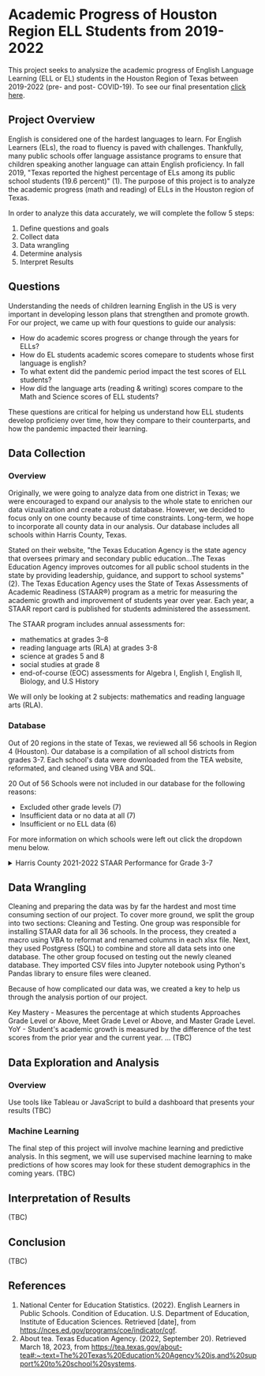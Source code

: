 # Academic Progress of Houston Region ELL Students from 2019-2022
This project seeks to analysize the academic progress of English Language Learning (ELL or EL) students in the Houston Region of Texas between 2019-2022 (pre- and post- COVID-19). To see our final presentation [click here](https://docs.google.com/presentation/d/1NOg834Tvg7LUZZ1kR1qbmaH5noaO-ygMyaTzDU676KA/edit?usp=sharing).

## Project Overview
English is considered one of the hardest languages to learn. For English Learners (ELs), the road to fluency is paved with challenges. Thankfully, many public schools offer language assistance programs to ensure that children speaking another language can attain English proficiency. In fall 2019, "Texas reported the highest percentage of ELs among its public school students (19.6 percent)" (1). The purpose of this project is to analyze the academic progress (math and reading) of ELLs in the Houston region of Texas. 

In order to analyze this data accurately, we will complete the follow 5 steps:
1. Define questions and goals
2. Collect data
3. Data wrangling
4. Determine analysis
5. Interpret Results

## Questions
Understanding the needs of children learning English in the US is very important in developing lesson plans that strengthen and promote growth. For our project, we came up with four questions to guide our analysis:
- How do academic scores progress or change through the years for ELLs?
- How do EL students academic scores comepare to students whose first language is english?
- To what extent did the pandemic period impact the test scores of ELL students?
- How did the language arts (reading & writing) scores compare to the Math and Science scores of ELL students?

These questions are critical for helping us understand how ELL students develop proficieny over time, how they compare to their counterparts, and how the pandemic impacted their learning.

## Data Collection
### Overview
Originally, we were going to analyze data from one district in Texas; we were encouraged to expand our analysis to the whole state to enrichen our data vizualization and create a robust database. However, we decided to focus only on one county because of time constraints. Long-term, we hope to incorporate all county data in our analysis. Our database includes all schools within Harris County, Texas. 

Stated on their website, "the Texas Education Agency is the state agency that oversees primary and secondary public education...The Texas Education Agency improves outcomes for all public school students in the state by providing leadership, guidance, and support to school systems" (2). The Texas Education Agency uses the State of Texas Assessments of Academic Readiness (STAAR®) program as a metric for measuring the academic growth and improvement of students year over year. Each year, a STAAR report card is published for students administered the assessment.

The STAAR program includes annual assessments for:
- mathematics at grades 3–8
- reading language arts (RLA) at grades 3-8
- science at grades 5 and 8
- social studies at grade 8
- end-of-course (EOC) assessments for Algebra I, English I, English II, Biology, and U.S History

We will only be looking at 2 subjects: mathematics and reading language arts (RLA).

### Database
Out of 20 regions in the state of Texas, we reviewed all 56 schools in Region 4 (Houston). Our database is a compilation of all school districts from grades 3-7. Each school's data were downloaded from the TEA website, reformated, and cleaned using VBA and SQL. 

20 Out of 56 Schools were not included in our database for the following reasons:
- Excluded other grade levels (7)
- Insufficient data or no data at all (7)
- Insufficient or no ELL data (6)

For more information on which schools were left out click the dropdown menu below.

<details close>
<summary>Harris County 2021-2022 STAAR Performance for Grade 3-7</summary>
  <br>
<ul><li>A+ Unlimited Potential - Removed because strictly middle school</li>
<li>Academy of Accelerated Learning - https://rptsvr1.tea.texas.gov/cgi/sas/broker?_service=marykay&_program=perfrept.perfmast.sas&_debug=0&lev=D&id=101810&prgopt=reports%2Ftapr%2Fperformance.sas</li>
<li>Accelerated Intermediate Academy - https://rptsvr1.tea.texas.gov/cgi/sas/broker?_service=marykay&_program=perfrept.perfmast.sas&_debug=0&lev=D&id=101849&prgopt=reports%2Ftapr%2Fperformance.sas</li>
<li>Aldine ISD - https://rptsvr1.tea.texas.gov/cgi/sas/broker?_service=marykay&_program=perfrept.perfmast.sas&_debug=0&lev=D&id=101902&prgopt=reports%2Ftapr%2Fperformance.sas</li>
<li>Alief_ISD - https://rptsvr1.tea.texas.gov/cgi/sas/broker?_service=marykay&_program=perfrept.perfmast.sas&_debug=0&lev=D&id=101903&prgopt=reports%2Ftapr%2Fperformance.sas</li>
<li>Alief Montessori Community School - https://rptsvr1.tea.texas.gov/cgi/sas/broker?_service=marykay&_program=perfrept.perfmast.sas&_debug=0&lev=D&id=101815&prgopt=reports%2Ftapr%2Fperformance.sas</li>
<li>Amigos Por Vida Charter School - https://rptsvr1.tea.texas.gov/cgi/sas/broker?_service=marykay&_program=perfrept.perfmast.sas&_debug=0&lev=D&id=101819&prgopt=reports%2Ftapr%2Fperformance.sas</li>
<li>Aristoi Classical Academy - https://rptsvr1.tea.texas.gov/cgi/sas/broker?_service=marykay&_program=perfrept.perfmast.sas&_debug=0&lev=D&id=101803&prgopt=reports%2Ftapr%2Fperformance.sas</li>
<li>Beatrice Mayes Institute Charter School - https://rptsvr1.tea.texas.gov/cgi/sas/broker?_service=marykay&_program=perfrept.perfmast.sas&_debug=0&lev=D&id=101847&prgopt=reports%2Ftapr%2Fperformance.sas</li>
<li>Beta Academy - https://rptsvr1.tea.texas.gov/cgi/sas/broker?_service=marykay&_program=perfrept.perfmast.sas&_debug=0&lev=D&id=101870&prgopt=reports%2Ftapr%2Fperformance.sas</li>
<li>Bloom Academy - Removed data set due to no grade levels beyond Grade 3 and Grade 4</li>
<li>Calvin Nelms Charter School - Removed data set due to no Grade 3 - Grade 5</li>
<li>Channelview ISD - https://rptsvr1.tea.texas.gov/cgi/sas/broker?_service=marykay&_program=perfrept.perfmast.sas&_debug=0&lev=D&id=101905&prgopt=reports%2Ftapr%2Fperformance.sas</li>
<li>Comquest Academt removed due to insufficient data set</li>
<li>Crosby ISD - https://rptsvr1.tea.texas.gov/cgi/sas/broker?_service=marykay&_program=perfrept.perfmast.sas&_debug=0&lev=D&id=101906&prgopt=reports%2Ftapr%2Fperformance.sas</li>
<li>Cypress-Fairbanks ISD - https://rptsvr1.tea.texas.gov/cgi/sas/broker?_service=marykay&_program=perfrept.perfmast.sas&_debug=0&lev=D&id=101907&prgopt=reports%2Ftapr%2Fperformance.sas</li>
<li>Deer Park ISD - https://rptsvr1.tea.texas.gov/cgi/sas/broker?_service=marykay&_program=perfrept.perfmast.sas&_debug=0&lev=D&id=101908&prgopt=reports%2Ftapr%2Fperformance.sas</li>
<li>Draw Academy - removed due to insufficient data set</li>
<li>Elevate Collegiate Charter School - removed due to no data available</li>
<li>Etoile Academy Charter School - removed due to no Grade 3 - Grade 4 Data</li>
<li>Excel Academy - removed due to insufficient data set</li>
<li>Galena Park ISD - https://rptsvr1.tea.texas.gov/cgi/sas/broker?_service=marykay&_program=perfrept.perfmast.sas&_debug=0&lev=D&id=101910&prgopt=reports%2Ftapr%2Fperformance.sas</li>
<li>George I Sanchez Charter - removed due to no Grade 3 - Grade 5 data</li>
<li>Goose Creek CISD - https://rptsvr1.tea.texas.gov/cgi/sas/broker?_service=marykay&_program=perfrept.perfmast.sas&_debug=0&lev=D&id=101911&prgopt=reports%2Ftapr%2Fperformance.sas</li>
<li>Harmony Public Schools North - https://rptsvr1.tea.texas.gov/cgi/sas/broker?_service=marykay&_program=perfrept.perfmast.sas&_debug=0&lev=D&id=101858&prgopt=reports%2Ftapr%2Fperformance.sas</li>
<li>Harmony Public Schools South - https://rptsvr1.tea.texas.gov/cgi/sas/broker?_service=marykay&_program=perfrept.perfmast.sas&_debug=0&lev=D&id=101846&prgopt=reports%2Ftapr%2Fperformance.sas</li>
<li>Harmony Public Schools West - https://rptsvr1.tea.texas.gov/cgi/sas/broker?_service=marykay&_program=perfrept.perfmast.sas&_debug=0&lev=D&id=101862&prgopt=reports%2Ftapr%2Fperformance.sas</li>
<li>Houston Classical Charter - removed due to no data available</li>
<li>Houston Gateway Academy - removed due to insufficient data set</li>
<li>Houston Heights High School - removed due to no Grade 3 - Grade 7 data</li>
<li>Houston ISD - https://rptsvr1.tea.texas.gov/cgi/sas/broker?_service=marykay&_program=perfrept.perfmast.sas&_debug=0&lev=D&id=101912&prgopt=reports%2Ftapr%2Fperformance.sas</li>
<li>Huffman ISD - https://rptsvr1.tea.texas.gov/cgi/sas/broker?_service=marykay&_program=perfrept.perfmast.sas&_debug=0&lev=D&id=101925&prgopt=reports%2Ftapr%2Fperformance.sas</li>
<li>Humble ISD - https://rptsvr1.tea.texas.gov/cgi/sas/broker?_service=marykay&_program=perfrept.perfmast.sas&_debug=0&lev=D&id=101913&prgopt=reports%2Ftapr%2Fperformance.sas</li>
<li>Katy ISD - https://rptsvr1.tea.texas.gov/cgi/sas/broker?_service=marykay&_program=perfrept.perfmast.sas&_debug=0&lev=D&id=101914&prgopt=reports%2Ftapr%2Fperformance.sas</li>
<li>Klein ISD - https://rptsvr1.tea.texas.gov/cgi/sas/broker?_service=marykay&_program=perfrept.perfmast.sas&_debug=0&lev=D&id=101915&prgopt=reports%2Ftapr%2Fperformance.sas</li>
<li>La Porte ISD - https://rptsvr1.tea.texas.gov/cgi/sas/broker?_service=marykay&_program=perfrept.perfmast.sas&_debug=0&lev=D&id=101916&prgopt=reports%2Ftapr%2Fperformance.sas</li>
<li>Legacy School of Sport Sciences - removed due to no ELL data</li>
<li>Meyerpark Elementary - removed due to no ELL data</li>
<li>Pasadena ISD - https://rptsvr1.tea.texas.gov/cgi/sas/broker?_service=marykay&_program=perfrept.perfmast.sas&_debug=0&lev=D&id=101917&prgopt=reports%2Ftapr%2Fperformance.sas</li>
<li>Promise Community School - https://rptsvr1.tea.texas.gov/cgi/sas/broker?_service=marykay&_program=perfrept.perfmast.sas&_debug=0&lev=D&id=101853&prgopt=reports%2Ftapr%2Fperformance.sas</li>
<li>Raul Yzaguirre School for Success - https://rptsvr1.tea.texas.gov/cgi/sas/broker?_service=marykay&_program=perfrept.perfmast.sas&_debug=0&lev=D&id=101806&prgopt=reports%2Ftapr%2Fperformance.sas</li>
<li>Reve Prep Charter School - removed due to insufficient data for ethnicity and ELL</li>
<li>Ser-Ninos Charter School - https://rptsvr1.tea.texas.gov/cgi/sas/broker?_service=marykay&_program=perfrept.perfmast.sas&_debug=0&lev=D&id=101802&prgopt=reports%2Ftapr%2Fperformance.sas</li>
<li>Sheldon ISD - https://rptsvr1.tea.texas.gov/cgi/sas/broker?_service=marykay&_program=perfrept.perfmast.sas&_debug=0&lev=D&id=101924&prgopt=reports%2Ftapr%2Fperformance.sas</li>
<li>Southwest School - https://rptsvr1.tea.texas.gov/cgi/sas/broker?_service=marykay&_program=perfrept.perfmast.sas&_debug=0&lev=D&id=101838&prgopt=reports%2Ftapr%2Fperformance.sas</li>
<li>Spring Branch ISD - https://rptsvr1.tea.texas.gov/cgi/sas/broker?_service=marykay&_program=perfrept.perfmast.sas&_debug=0&lev=D&id=101920&prgopt=reports%2Ftapr%2Fperformance.sas</li>
<li>Spring ISD - https://rptsvr1.tea.texas.gov/cgi/sas/broker?_service=marykay&_program=perfrept.perfmast.sas&_debug=0&lev=D&id=101919&prgopt=reports%2Ftapr%2Fperformance.sas</li>
<li>Step Charter School - https://rptsvr1.tea.texas.gov/cgi/sas/broker?_service=marykay&_program=perfrept.perfmast.sas&_debug=0&lev=D&id=101859&prgopt=reports%2Ftapr%2Fperformance.sas</li>
<li>Lawson Academy - removed due to no ELL data</li>
<li>Pro-Vision Academy - removed due to insufficient ethnicity data</li>
<li>Rhodes School for Performing Arts - removed due to no ELL data</li>
<li>Varnett Public School - https://rptsvr1.tea.texas.gov/cgi/sas/broker?_service=marykay&_program=perfrept.perfmast.sas&_debug=0&lev=D&id=101814&prgopt=reports%2Ftapr%2Fperformance.sas</li>
<li>Tomball ISD - https://rptsvr1.tea.texas.gov/cgi/sas/broker?_service=marykay&_program=perfrept.perfmast.sas&_debug=0&lev=D&id=101921&prgopt=reports%2Ftapr%2Fperformance.sas</li>
<li>Two Dimensions Prep Academy - removed due to no ELL data</li>
<li>Yellowstone College Prep - removed due to no Grade 3 - Grade 4</li>
<li>Yes Prep Schools - https://rptsvr1.tea.texas.gov/cgi/sas/broker?_service=marykay&_program=perfrept.perfmast.sas&_debug=0&lev=D&id=101845&prgopt=reports%2Ftapr%2Fperformance.sas</li></ul>
</details>

## Data Wrangling
Cleaning and preparing the data was by far the hardest and most time consuming section of our project. To cover more ground, we split the group into two sections: Cleaning and Testing. One group was responsible for installing STAAR data for all 36 schools. In the process, they created a macro using VBA to reformat and renamed columns in each xlsx file. Next, they used Postgress (SQL) to combine and store all data sets into one database. The other group focused on testing out the newly cleaned database. They imported CSV files into  Jupyter notebook using Python's Pandas library to ensure files were cleaned.

Because of how complicated our data was, we created a key to help us through the analysis portion of our project.

Key
Mastery - Measures the percentage at which students Approaches Grade Level or Above, Meet Grade Level or Above, and Master Grade Level.
YoY - Student's academic growth is measured by the difference of the test scores from the prior year and the current year.
... (TBC)

## Data Exploration and Analysis
### Overview
Use tools like Tableau or JavaScript to build a dashboard that presents your results (TBC)

### Machine Learning
The final step of this project will involve machine learning and predictive analysis. In this segment, we will use supervised machine learning to make predictions of how scores may look for these student demographics in the coming years. (TBC)

## Interpretation of Results
(TBC)

## Conclusion
(TBC)

## References
1. National Center for Education Statistics. (2022). English Learners in Public Schools. Condition of Education. U.S. Department of Education, Institute of Education Sciences. Retrieved [date], from https://nces.ed.gov/programs/coe/indicator/cgf.
2. About tea. Texas Education Agency. (2022, September 20). Retrieved March 18, 2023, from https://tea.texas.gov/about-tea#:~:text=The%20Texas%20Education%20Agency%20is,and%20support%20to%20school%20systems. 

